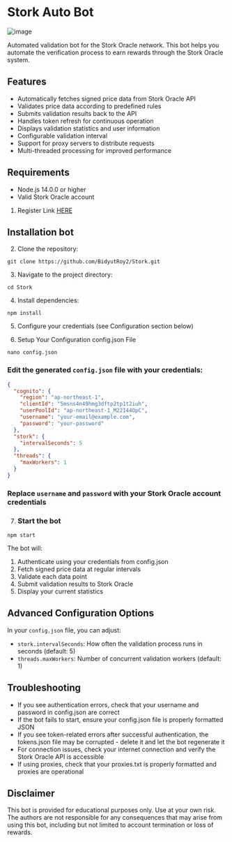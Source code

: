 # Stork Auto Bot

![image](https://github.com/user-attachments/assets/8c909339-0130-4170-b923-b4df4d0c7693)

Automated validation bot for the Stork Oracle network. This bot helps you automate the verification process to earn rewards through the Stork Oracle system.

## Features

- Automatically fetches signed price data from Stork Oracle API
- Validates price data according to predefined rules
- Submits validation results back to the API
- Handles token refresh for continuous operation
- Displays validation statistics and user information
- Configurable validation interval
- Support for proxy servers to distribute requests
- Multi-threaded processing for improved performance

## Requirements

- Node.js 14.0.0 or higher
- Valid Stork Oracle account

1. Register Link [HERE](https://t.me/hiddengemnews/12318)

## Installation bot

2. Clone the repository:
```
git clone https://github.com/BidyutRoy2/Stork.git
```

3. Navigate to the project directory:
```
cd Stork
```

4. Install dependencies:
```
npm install
```

5. Configure your credentials (see Configuration section below)

6. Setup Your Configuration config.json File

```
nano config.json
```
### Edit the generated `config.json` file with your credentials:

```json
{
  "cognito": {
    "region": "ap-northeast-1",
    "clientId": "5msns4n49hmg3dftp2tp1t2iuh",
    "userPoolId": "ap-northeast-1_M22I44OpC",
    "username": "your-email@example.com",
    "password": "your-password"
  },
  "stork": {
    "intervalSeconds": 5
  },
  "threads": {
    "maxWorkers": 1
  }
}
```

### Replace `username` and `password` with your Stork Oracle account credentials

7. ### Start the bot
```
npm start
```

The bot will:
1. Authenticate using your credentials from config.json
2. Fetch signed price data at regular intervals
3. Validate each data point
4. Submit validation results to Stork Oracle
5. Display your current statistics

## Advanced Configuration Options

In your `config.json` file, you can adjust:

- `stork.intervalSeconds`: How often the validation process runs in seconds (default: 5)
- `threads.maxWorkers`: Number of concurrent validation workers (default: 1)

## Troubleshooting

- If you see authentication errors, check that your username and password in config.json are correct
- If the bot fails to start, ensure your config.json file is properly formatted JSON
- If you see token-related errors after successful authentication, the tokens.json file may be corrupted - delete it and let the bot regenerate it
- For connection issues, check your internet connection and verify the Stork Oracle API is accessible
- If using proxies, check that your proxies.txt is properly formatted and proxies are operational

## Disclaimer

This bot is provided for educational purposes only. Use at your own risk. The authors are not responsible for any consequences that may arise from using this bot, including but not limited to account termination or loss of rewards.
